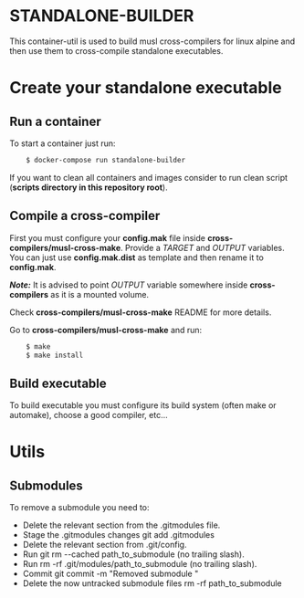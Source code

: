 # STANDALONE-BUILDER

This container-util is used to build musl cross-compilers for linux alpine and then use them to cross-compile standalone executables.

# Create your standalone executable

## Run a container

To start a container just run:

```bash
    $ docker-compose run standalone-builder
```

If you want to clean all containers and images consider to run clean script (**scripts directory in this repository root**).

## Compile a cross-compiler

First you must configure your **config.mak** file inside **cross-compilers/musl-cross-make**. Provide a *TARGET* and *OUTPUT* variables. You can just use **config.mak.dist** as template and then rename it to **config.mak**.

***Note:*** It is advised to point *OUTPUT* variable somewhere inside **cross-compilers** as it is a mounted volume.

Check **cross-compilers/musl-cross-make** README for more details.

Go to **cross-compilers/musl-cross-make** and run:

```bash
    $ make
    $ make install
```

## Build executable

To build executable you must configure its build system (often make or automake), choose a good compiler, etc...

# Utils

## Submodules



To remove a submodule you need to:

- Delete the relevant section from the .gitmodules file.
- Stage the .gitmodules changes git add .gitmodules
- Delete the relevant section from .git/config.
- Run git rm --cached path_to_submodule (no trailing slash).
- Run rm -rf .git/modules/path_to_submodule (no trailing slash).
- Commit git commit -m "Removed submodule "
- Delete the now untracked submodule files rm -rf path_to_submodule

